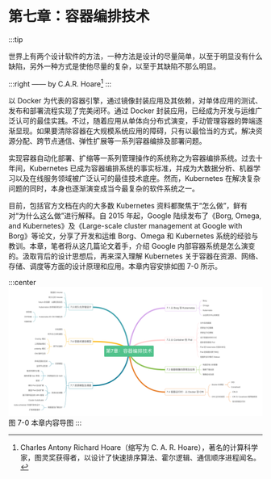 # 第七章：容器编排技术

:::tip <a/>

世界上有两个设计软件的方法，一种方法是设计的尽量简单，以至于明显没有什么缺陷，另外一种方式是使他尽量的复杂，以至于其缺陷不那么明显。

:::right
—— by C.A.R. Hoare[^1]
:::

以 Docker 为代表的容器引擎，通过镜像封装应用及其依赖，对单体应用的测试、发布和部署流程实现了完美闭环。通过 Docker 封装应用，已经成为开发与运维广泛认可的最佳实践。不过，随着应用从单体向分布式演变，手动管理容器的弊端逐渐显现。如果要清除容器在大规模系统应用的障碍，只有以最恰当的方式，解决资源分配、跨节点通信、弹性扩展等一系列容器编排及部署问题。

实现容器自动化部署、扩缩等一系列管理操作的系统称之为容器编排系统。过去十年间，Kubernetes 已成为容器编排系统的事实标准，并成为大数据分析、机器学习以及在线服务领域被广泛认可的最佳技术底座。然而，Kubernetes 在解决复杂问题的同时，本身也逐渐演变成当今最复杂的软件系统之一。

目前，包括官方文档在内的大多数 Kubernetes 资料都聚焦于“怎么做”，鲜有对“为什么这么做”进行解释。自 2015 年起，Google 陆续发布了《Borg, Omega, and Kubernetes》及《Large-scale cluster management at Google with Borg》等论文，分享了开发和运维 Borg、Omega 和 Kubernetes 系统的经验与教训。本章，笔者将从这几篇论文着手，介绍 Google 内部容器系统是怎么演变的。汲取背后的设计思想后，再来深入理解 Kubernetes 关于容器在资源、网络、存储、调度等方面的设计原理和应用。本章内容安排如图 7-0 所示。

:::center
  ![](../assets/container-summary.png)<br/>
  图 7-0 本章内容导图
:::

[^1]: Charles Antony Richard Hoare（缩写为 C. A. R. Hoare），著名的计算科学家，图灵奖获得者，以设计了快速排序算法、霍尔逻辑、通信顺序进程闻名。